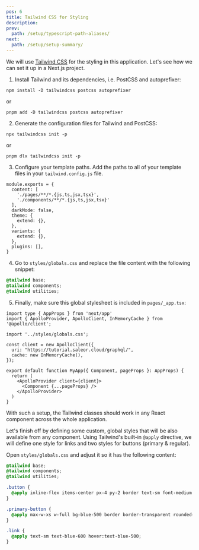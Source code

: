 ```yaml
---
pos: 6
title: Tailwind CSS for Styling
description:
prev:
  path: /setup/typescript-path-aliases/
next:
  path: /setup/setup-summary/
---
```


<p class="lead">
We will use <a href="https://tailwindcss.com/" target="_blank">Tailwind CSS</a> for the styling in this application. Let's see how we can set it up in a Next.js project.
</p>

1. Install Tailwind and its dependencies, i.e. PostCSS and autoprefixer:

```
npm install -D tailwindcss postcss autoprefixer
```

or

```
pnpm add -D tailwindcss postcss autoprefixer
```

2. Generate the configuration files for Tailwind and PostCSS:

```
npx tailwindcss init -p
```

or

```
pnpm dlx tailwindcss init -p
```

3. Configure your template paths.
   Add the paths to all of your template files in your `tailwind.config.js` file.

```js{3,4}
module.exports = {
  content: [
    './pages/**/*.{js,ts,jsx,tsx}',
    './components/**/*.{js,ts,jsx,tsx}'
  ],
  darkMode: false,
  theme: {
    extend: {},
  },
  variants: {
    extend: {},
  },
  plugins: [],
}
```

4. Go to `styles/globals.css` and replace the file content with the following snippet:

```css
@tailwind base;
@tailwind components;
@tailwind utilities;
```

5. Finally, make sure this global stylesheet is included in `pages/_app.tsx`:

```tsx{4}
import type { AppProps } from 'next/app'
import { ApolloProvider, ApolloClient, InMemoryCache } from '@apollo/client';

import '../styles/globals.css';

const client = new ApolloClient({
  uri: "https://tutorial.saleor.cloud/graphql/",
  cache: new InMemoryCache(),
});

export default function MyApp({ Component, pageProps }: AppProps) {
  return (
    <ApolloProvider client={client}>
      <Component {...pageProps} />
    </ApolloProvider>
  )
}
```

With such a setup, the Tailwind classes should work in any React component across the whole application.

Let's finish off by defining some custom, global styles that will be also available from any component. Using Tailwind's built-in `@apply` directive, we will define one style for links and two styles for buttons (primary & regular).

Open `styles/globals.css` and adjust it so it has the following content:

```css
@tailwind base;
@tailwind components;
@tailwind utilities;

.button {
  @apply inline-flex items-center px-4 py-2 border text-sm font-medium rounded-md text-gray-700 bg-gray-50 hover:border-blue-300 cursor-pointer;
}

.primary-button {
  @apply max-w-xs w-full bg-blue-500 border border-transparent rounded-md py-3 px-8 flex items-center justify-center text-white hover:bg-blue-600 focus:outline-none;
}

.link {
  @apply text-sm text-blue-600 hover:text-blue-500;
}
```
